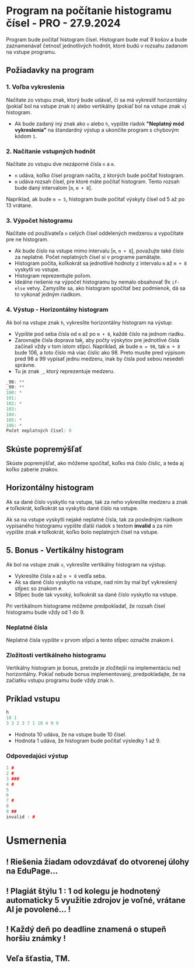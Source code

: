 # Program na počítanie histogramu čísel - PRO - 27.9.2024

Program bude počítať histogram čísel. Histogram bude mať 9 košov a bude zaznamenávať četnosť jednotlivých hodnôt, ktoré budú v rozsahu zadanom na vstupe programu.

## Požiadavky na program

### 1. Voľba vykreslenia
Načítate zo vstupu znak, ktorý bude udávať, či sa má vykresliť horizontálny (pokiaľ bol na vstupe znak `h`) alebo vertikálny (pokiaľ bol na vstupe znak `v`) histogram.

- Ak bude zadaný iný znak ako `v` alebo `h`, vypíšte riadok **"Neplatný mód vykreslenia"** na štandardný výstup a ukončite program s chybovým kódom `1`.

### 2. Načítanie vstupných hodnôt
Načítate zo vstupu dve nezáporné čísla `n` a `m`.

- `n` udáva, koľko čísel program načíta, z ktorých bude počítať histogram.
- `m` udáva rozsah čísel, pre ktoré máte počítať histogram. Tento rozsah bude daný intervalom \[`m`, `m + 8`\].

Napríklad, ak bude `m = 5`, histogram bude počítať výskyty čísel od 5 až po 13 vrátane.

### 3. Výpočet histogramu
Načítate od používateľa `n` celých čísel oddelených medzerou a vypočítate pre ne histogram.

- Ak bude číslo na vstupe mimo intervalu \[`m`, `m + 8`\], považujte také číslo za neplatné. Počet neplatných čísel si v programe pamätajte.
- Histogram počíta, koľkokrát sa jednotlivé hodnoty z intervalu `m` až `m + 8` vyskytli vo vstupe.
- Histogram reprezentujte poľom.
- Ideálne riešenie na výpočet histogramu by nemalo obsahovať 9x `if-else` vetvy. Zamyslite sa, ako histogram spočítať bez podmienok, dá sa to vykonať jedným riadkom.

### 4. Výstup - Horizontálny histogram
Ak bol na vstupe znak `h`, vykreslite horizontálny histogram na výstup:

- Vypíšte pod seba čísla od `m` až po `m + 8`, každé číslo na jednom riadku.
- Zarovnajte čísla doprava tak, aby počty výskytov pre jednotlivé čísla začínali vždy v tom istom stĺpci. Napríklad, ak bude `m = 98`, tak `m + 8` bude 106, a toto číslo má viac číslic ako 98. Preto musíte pred výpisom pred 98 a 99 vypísať jednu medzeru, inak by čísla pod sebou nesedeli správne.
- Tu je znak `_`, ktorý reprezentuje medzeru.

```cpp
_98: **
_99: **
100: *
101: 
102: *
103: 
104: 
105: *
106: *
Počet neplatných čísel: 0
```

## Skúste popremýšľať

Skúste popremýšľať, ako môžeme spočítať, koľko má číslo číslic, a teda aj koľko zaberie znakov.

## Horizontálny histogram

Ak sa dané číslo vyskytlo na vstupe, tak za neho vykreslite medzeru a znak `#` toľkokrát, koľkokrát sa vyskytlo dané číslo na vstupe.

Ak sa na vstupe vyskytli nejaké neplatné čísla, tak za posledným riadkom vypísaného histogramu vypíšte ďalší riadok s textom **invalid** a za ním vypíšte znak `#` toľkokrát, koľko bolo neplatných čísel na vstupe.

## 5. Bonus - Vertikálny histogram

Ak bol na vstupe znak `v`, vykreslite vertikálny histogram na výstup.

- Vykreslite čísla `m` až `m + 8` vedľa seba.
- Ak sa dané číslo vyskytlo na vstupe, nad ním by mal byť vykreslený stĺpec so znakom `#`.
- Stĺpec bude tak vysoký, koľkokrát sa dané číslo vyskytlo na vstupe.

Pri vertikálnom histograme môžeme predpokladať, že rozsah čísel histogramu bude vždy od 1 do 9.

### Neplatné čísla

Neplatné čísla vypíšte v prvom stĺpci a tento stĺpec označte znakom **i**.

### Zložitosti vertikálneho histogramu

Vertikálny histogram je bonus, pretože je zložitejší na implementáciu než horizontálny. Pokiaľ nebude bonus implementovaný, predpokladajte, že na začiatku vstupu programu bude vždy znak `h`.

## Príklad vstupu

```cpp
h
10 1
3 3 2 3 7 1 10 4 9 9 
```
- Hodnota 10 udáva, že na vstupe bude 10 čísel.
- Hodnota 1 udáva, že histogram bude počítať výsledky 1 až 9.

### Odpovedajúci výstup 

```cpp
1 #
2 #
3 ###
4 #
5
6
7 #
8
9 ##
invalid : #
```
# Usmernenia
## ! Riešenia žiadam odovzdávať do otvorenej úlohy na EduPage...
## ! Plagiát štýlu 1 : 1 od kolegu je hodnotený automaticky 5 využitie zdrojov je voľné, vrátane AI je povolené... ! 
## ! Každý deň po deadline znamená o stupeň horšiu známky ! 
## Veľa šťastia, TM. 
